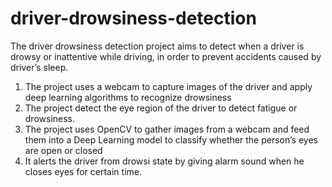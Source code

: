 # driver-drowsiness-detection
The driver drowsiness detection project aims to detect when a driver is drowsy or inattentive while driving, in order to prevent accidents caused by driver’s sleep.
1. The project uses a webcam to capture images of the driver and apply deep learning algorithms to recognize drowsiness
2. The project detect the eye region of the driver to detect fatigue or drowsiness.
3. The project uses OpenCV to gather images from a webcam and feed them into a Deep Learning model to classify whether the person’s eyes are open or closed
4. It alerts the driver from drowsi state by giving alarm sound when he closes eyes for certain time.
